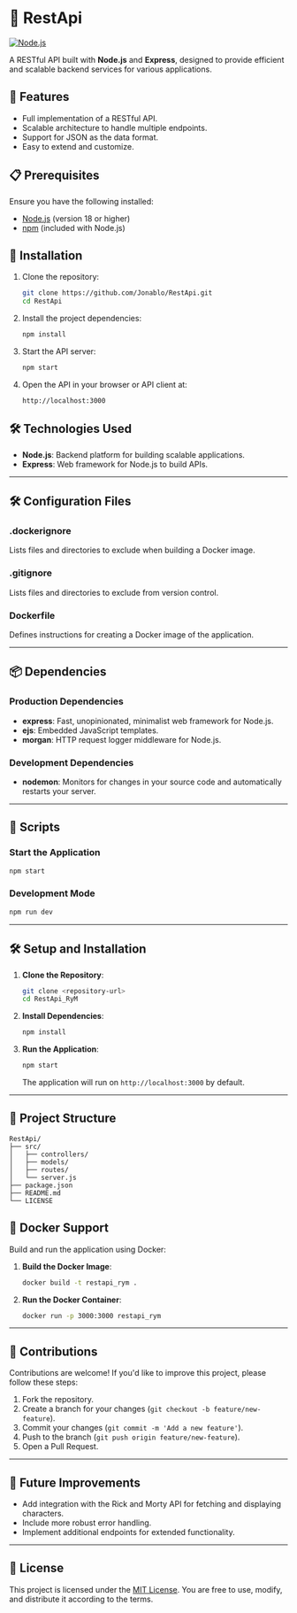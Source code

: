 
# 🌌 RestApi

[![Node.js](https://img.shields.io/badge/Node.js-v18.x-green)](https://nodejs.org/)

A RESTful API built with **Node.js** and **Express**, designed to provide efficient and scalable backend services for various applications.

## 🌟 Features

- Full implementation of a RESTful API.
- Scalable architecture to handle multiple endpoints.
- Support for JSON as the data format.
- Easy to extend and customize.

## 📋 Prerequisites

Ensure you have the following installed:

- [Node.js](https://nodejs.org/) (version 18 or higher)
- [npm](https://www.npmjs.com/) (included with Node.js)

## 🚀 Installation

1. Clone the repository:

   ```bash
   git clone https://github.com/Jonablo/RestApi.git
   cd RestApi
   ```

2. Install the project dependencies:

   ```bash
   npm install
   ```

3. Start the API server:

   ```bash
   npm start
   ```

4. Open the API in your browser or API client at:

   ```
   http://localhost:3000
   ```

## 🛠️ Technologies Used

- **Node.js**: Backend platform for building scalable applications.
- **Express**: Web framework for Node.js to build APIs.
---


## 🛠️ Configuration Files

### .dockerignore
Lists files and directories to exclude when building a Docker image.

### .gitignore
Lists files and directories to exclude from version control.

### Dockerfile
Defines instructions for creating a Docker image of the application.

---

## 📦 Dependencies

### Production Dependencies

- **express**: Fast, unopinionated, minimalist web framework for Node.js.
- **ejs**: Embedded JavaScript templates.
- **morgan**: HTTP request logger middleware for Node.js.

### Development Dependencies

- **nodemon**: Monitors for changes in your source code and automatically restarts your server.

---

## 📄 Scripts

### Start the Application

```bash
npm start
```

### Development Mode

```bash
npm run dev
```

---

## 🛠️ Setup and Installation

1. **Clone the Repository**:

   ```bash
   git clone <repository-url>
   cd RestApi_RyM
   ```

2. **Install Dependencies**:

   ```bash
   npm install
   ```

3. **Run the Application**:

   ```bash
   npm start
   ```

   The application will run on `http://localhost:3000` by default.

---

## 📂 Project Structure

```plaintext
RestApi/
├── src/
│   ├── controllers/
│   ├── models/
│   ├── routes/
│   └── server.js
├── package.json
├── README.md
└── LICENSE
```

## 🐳 Docker Support

Build and run the application using Docker:

1. **Build the Docker Image**:

   ```bash
   docker build -t restapi_rym .
   ```

2. **Run the Docker Container**:

   ```bash
   docker run -p 3000:3000 restapi_rym
   ```

---

## 🤝 Contributions

Contributions are welcome! If you'd like to improve this project, please follow these steps:

1. Fork the repository.
2. Create a branch for your changes (`git checkout -b feature/new-feature`).
3. Commit your changes (`git commit -m 'Add a new feature'`).
4. Push to the branch (`git push origin feature/new-feature`).
5. Open a Pull Request.

---

## 🌟 Future Improvements

- Add integration with the Rick and Morty API for fetching and displaying characters.
- Include more robust error handling.
- Implement additional endpoints for extended functionality.

---

## 📄 License

This project is licensed under the [MIT License](LICENSE). You are free to use, modify, and distribute it according to the terms.
